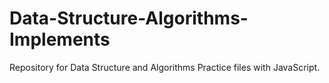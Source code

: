 # Data-Structure-Algorithms-Implements

Repository for Data Structure and Algorithms Practice files with JavaScript.